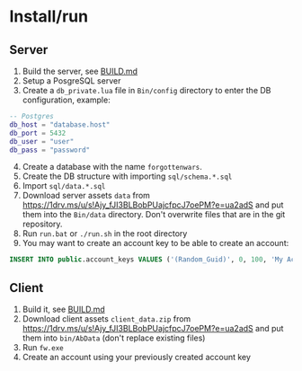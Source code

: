 # Install/run

## Server

1. Build the server, see [BUILD.md](BUILD.md)
2. Setup a PosgreSQL server
3. Create a `db_private.lua` file in `Bin/config` directory to enter the DB configuration, example:
~~~lua
-- Postgres
db_host = "database.host"
db_port = 5432
db_user = "user"
db_pass = "password"
~~~
4. Create a database with the name `forgottenwars`.
5. Create the DB structure with importing `sql/schema.*.sql`
6. Import `sql/data.*.sql`
7. Download server assets `data` from https://1drv.ms/u/s!Ajy_fJI3BLBobPUajcfpcJ7oePM?e=ua2adS and put them into the `Bin/data` directory. Don't overwrite files that are in the git repository.
8. Run `run.bat` or `./run.sh` in the root directory
9. You may want to create an account key to be able to create an account:
~~~sql
INSERT INTO public.account_keys VALUES ('(Random_Guid)', 0, 100, 'My Account Key', 2, 1, '');
~~~

## Client

1. Build it, see [BUILD.md](BUILD.md)
2. Download client assets `client_data.zip` from https://1drv.ms/u/s!Ajy_fJI3BLBobPUajcfpcJ7oePM?e=ua2adS and put them into `bin/AbData` (don't replace existing files)
3. Run `fw.exe`
4. Create an account using your previously created account key
